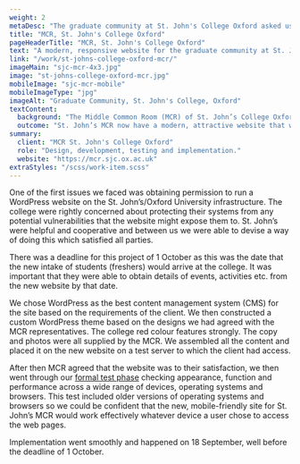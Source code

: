 ```yaml
---
weight: 2
metaDesc: "The graduate community at St. John's College Oxford asked us to design and build a replacement for their old website that did not work on mobile devices."
title: "MCR, St. John's College Oxford"
pageHeaderTitle: "MCR, St. John's College Oxford"
text: "A modern, responsive website for the graduate community at St. John's College Oxford. The site was designed and built to a fairly tight timescale to be live before the start of the academic year. There are frequent changes to the site which we manage on behalf of the client."
link: "/work/st-johns-college-oxford-mcr/"
imageMain: "sjc-mcr-4x3.jpg"
image: "st-johns-college-oxford-mcr.jpg"
mobileImage: "sjc-mcr-mobile"
mobileImageType: "jpg"
imageAlt: "Graduate Community, St. John's College, Oxford"
textContent:
  background: "The Middle Common Room (MCR) of St. John’s College Oxford, is the community of graduate students that study there. We were contacted by their Vice President to design and build a new website to replace the very old website that did not work on mobile devices."
  outcome: "St. John’s MCR now have a modern, attractive website that works on devices of all types. It is easy to update and will serve the client for many years, enhancing the reputation of the graduate community at one of Oxford’s most prestigious colleges."
summary:
  client: "MCR St. John's College Oxford"
  role: "Design, development, testing and implementation."
  website: "https://mcr.sjc.ox.ac.uk"
extraStyles: "/scss/work-item.scss"
---
```


One of the first issues we faced was obtaining permission to run a WordPress website on the St. John’s/Oxford University infrastructure. The college were rightly concerned about protecting their systems from any potential vulnerabilities that the website might expose them to. St. John’s were helpful and cooperative and between us we were able to devise a way of doing this which satisfied all parties.

There was a deadline for this project of 1 October as this was the date that the new intake of students (freshers) would arrive at the college. It was important that they were able to obtain details of events, activities etc. from the new website by that date.

We chose WordPress as the best content management system (CMS) for the site based on the requirements of the client. We then constructed a custom WordPress theme based on the designs we had agreed with the MCR representatives. The college red colour features strongly. The copy and photos were all supplied by the MCR. We assembled all the content and placed it on the new website on a test server to which the client had access.

After then MCR agreed that the website was to their satisfaction, we then went through our [formal test phase](/services/website-creation/web-development-website-testing/) checking appearance, function and performance across a wide range of devices, operating systems and browsers. This test included older versions of operating systems and browsers so we could be confident that the new, mobile-friendly site for St. John’s MCR would work effectively whatever device a user chose to access the web pages.

Implementation went smoothly and happened on 18 September, well before the deadline of 1 October.
